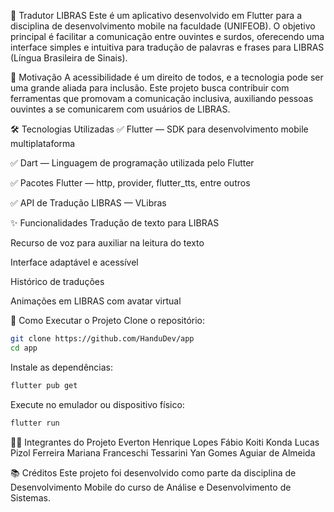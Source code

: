 📱 Tradutor LIBRAS
Este é um aplicativo desenvolvido em Flutter para a disciplina de desenvolvimento mobile na faculdade (UNIFEOB). O objetivo principal é facilitar a comunicação entre ouvintes e surdos, oferecendo uma interface simples e intuitiva para tradução de palavras e frases para LIBRAS (Língua Brasileira de Sinais).

🧠 Motivação
A acessibilidade é um direito de todos, e a tecnologia pode ser uma grande aliada para inclusão. Este projeto busca contribuir com ferramentas que promovam a comunicação inclusiva, auxiliando pessoas ouvintes a se comunicarem com usuários de LIBRAS.

🛠️ Tecnologias Utilizadas
✅ Flutter — SDK para desenvolvimento mobile multiplataforma

✅ Dart — Linguagem de programação utilizada pelo Flutter

✅ Pacotes Flutter — http, provider, flutter_tts, entre outros

✅ API de Tradução LIBRAS — VLibras

✨ Funcionalidades
Tradução de texto para LIBRAS

Recurso de voz para auxiliar na leitura do texto

Interface adaptável e acessível

Histórico de traduções

Animações em LIBRAS com avatar virtual

📲 Como Executar o Projeto
Clone o repositório:

```sh
git clone https://github.com/HanduDev/app
cd app
```

Instale as dependências:

```sh
flutter pub get
```

Execute no emulador ou dispositivo físico:

```sh
flutter run
```

👨‍💻 Integrantes do Projeto
Everton Henrique Lopes
Fábio Koiti Konda
Lucas Pizol Ferreira
Mariana Franceschi Tessarini
Yan Gomes Aguiar de Almeida

📚 Créditos
Este projeto foi desenvolvido como parte da disciplina de Desenvolvimento Mobile do curso de Análise e Desenvolvimento de Sistemas.
